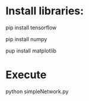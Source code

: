 # Install libraries:

pip install tensorflow

pip install numpy

pup install matplotlib

# Execute
python simpleNetwork.py
